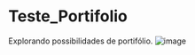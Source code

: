 # Teste_Portifolio
Explorando possibilidades de portifólio.
![image](https://github.com/llclesio/Teste_Portifolio/assets/143753607/d77195f9-00e0-41b3-812c-17e60d3cf96b)
